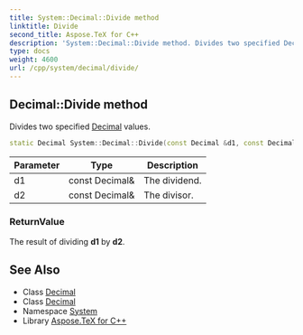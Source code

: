 ```yaml
---
title: System::Decimal::Divide method
linktitle: Divide
second_title: Aspose.TeX for C++
description: 'System::Decimal::Divide method. Divides two specified Decimal values in C++.'
type: docs
weight: 4600
url: /cpp/system/decimal/divide/
---
```

## Decimal::Divide method


Divides two specified [Decimal](../) values.

```cpp
static Decimal System::Decimal::Divide(const Decimal &d1, const Decimal &d2)
```


| Parameter | Type | Description |
| --- | --- | --- |
| d1 | const Decimal\& | The dividend. |
| d2 | const Decimal\& | The divisor. |

### ReturnValue

The result of dividing **d1** by **d2**.

## See Also

* Class [Decimal](../)
* Class [Decimal](../)
* Namespace [System](../../)
* Library [Aspose.TeX for C++](../../../)
